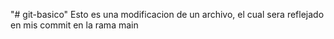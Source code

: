 "# git-basico" 
Esto es una modificacion de un archivo, el cual sera reflejado en mis commit en la rama main

